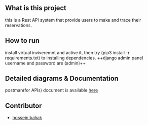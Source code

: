 ## What is this project
this is a Rest API system that provide users to make and trace their reservations.


## How to run
install virtual inviveremnt and active it, then try (pip3 install -r requirements.txt) to installing dependencies. 
++django admin panel username and password are (admin)++

## Detailed diagrams & Documentation
postman(for APIs) document is available [here](https://documenter.getpostman.com/view/6087244/U16gR87J) 


## Contributor
* [hossein bahak](https://github.com/hosseinbahak) 
